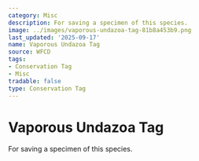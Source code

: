 ```yaml
---
category: Misc
description: For saving a specimen of this species.
image: ../images/vaporous-undazoa-tag-81b8a453b9.png
last_updated: '2025-09-17'
name: Vaporous Undazoa Tag
source: WFCD
tags:
- Conservation Tag
- Misc
tradable: false
type: Conservation Tag
---
```


# Vaporous Undazoa Tag

For saving a specimen of this species.

